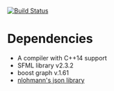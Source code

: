 [![Build Status](https://travis-ci.org/lchsk/knights.svg?branch=master)](https://travis-ci.org/lchsk/knights)

# Dependencies
* A compiler with C++14 support
* SFML library v2.3.2
* boost graph v.1.61
* [nlohmann's json library](https://github.com/nlohmann/json)
